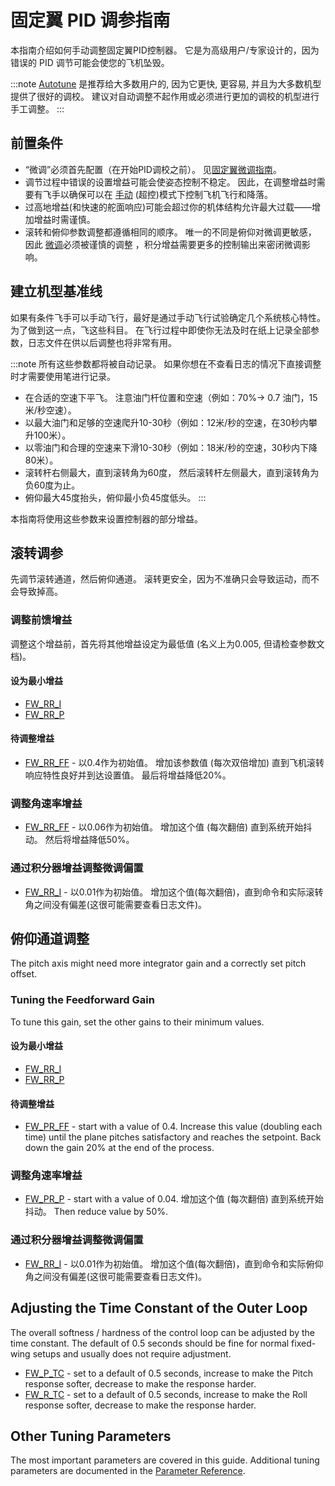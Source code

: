 # 固定翼 PID 调参指南

本指南介绍如何手动调整固定翼PID控制器。 它是为高级用户/专家设计的，因为错误的 PID 调节可能会使您的飞机坠毁。

:::note
[Autotune](../config/autotune.md) 是推荐给大多数用户的, 因为它更快, 更容易, 并且为大多数机型提供了很好的调校。 建议对自动调整不起作用或必须进行更加的调校的机型进行手工调整。
:::

## 前置条件

- “微调”必须首先配置（在开始PID调校之前）。 见[固定翼微调指南](../config_fw/trimming_guide_fixedwing.md)。
- 调节过程中错误的设置增益可能会使姿态控制不稳定。 因此，在调整增益时需要有飞手以确保可以在 [手动](../flight_modes/manual_fw.md) (超控)模式下控制飞机飞行和降落。
- 过高地增益(和快速的舵面响应)可能会超过你的机体结构允许最大过载――增加增益时需谨慎。
- 滚转和俯仰参数调整都遵循相同的顺序。 唯一的不同是俯仰对微调更敏感， 因此 [微调](../config_fw/trimming_guide_fixedwing.md)必须被谨慎的调整 ，积分增益需要更多的控制输出来密闭微调影响。

## 建立机型基准线

如果有条件飞手可以手动飞行，最好是通过手动飞行试验确定几个系统核心特性。 为了做到这一点，飞这些科目。 在飞行过程中即使你无法及时在纸上记录全部参数，日志文件在供以后调整也将非常有用。

:::note
所有这些参数都将被自动记录。 如果你想在不查看日志的情况下直接调整时才需要使用笔进行记录。

- 在合适的空速下平飞。 注意油门杆位置和空速（例如：70%-> 0.7 油门，15米/秒空速）。
- 以最大油门和足够的空速爬升10-30秒（例如：12米/秒的空速，在30秒内攀升100米）。
- 以零油门和合理的空速来下滑10-30秒（例如：18米/秒的空速，30秒内下降80米）。
- 滚转杆右侧最大，直到滚转角为60度， 然后滚转杆左侧最大，直到滚转角为负60度为止。
- 俯仰最大45度抬头，俯仰最小负45度低头。
:::

本指南将使用这些参数来设置控制器的部分增益。


## 滚转调参

先调节滚转通道，然后俯仰通道。 滚转更安全，因为不准确只会导致运动，而不会导致掉高。

### 调整前馈增益

调整这个增益前，首先将其他增益设定为最低值 (名义上为0.005, 但请检查参数文档)。

#### 设为最小增益

- [FW_RR_I](../advanced_config/parameter_reference.md#FW_RR_I)
- [FW_RR_P](../advanced_config/parameter_reference.md#FW_RR_P)


#### 待调整增益

- [FW_RR_FF](../advanced_config/parameter_reference.md#FW_RR_FF) - 以0.4作为初始值。 增加该参数值 (每次双倍增加) 直到飞机滚转响应特性良好并到达设置值。 最后将增益降低20%。

### 调整角速率增益

- [FW_RR_FF](../advanced_config/parameter_reference.md#FW_RR_P) - 以0.06作为初始值。 增加这个值 (每次翻倍) 直到系统开始抖动。 然后将增益降低50%。

### 通过积分器增益调整微调偏置

- [FW_RR_I](../advanced_config/parameter_reference.md#FW_RR_I) - 以0.01作为初始值。 增加这个值(每次翻倍)，直到命令和实际滚转角之间没有偏差(这很可能需要查看日志文件)。

## 俯仰通道调整

The pitch axis might need more integrator gain and a correctly set pitch offset.

### Tuning the Feedforward Gain

To tune this gain, set the other gains to their minimum values.

#### 设为最小增益

- [FW_RR_I](../advanced_config/parameter_reference.md#FW_RR_I)
- [FW_RR_P](../advanced_config/parameter_reference.md#FW_RR_P)

#### 待调整增益

- [FW_PR_FF](../advanced_config/parameter_reference.md#FW_PR_FF) - start with a value of 0.4. Increase this value (doubling each  time) until the plane pitches satisfactory and reaches the setpoint. Back down the gain 20% at the end of the process.

### 调整角速率增益

- [FW_PR_P](../advanced_config/parameter_reference.md#FW_PR_P) - start with a value of 0.04. 增加这个值 (每次翻倍) 直到系统开始抖动。 Then reduce value by 50%.

### 通过积分器增益调整微调偏置

- [FW_RR_I](../advanced_config/parameter_reference.md#FW_PR_I) - 以0.01作为初始值。 增加这个值(每次翻倍)，直到命令和实际俯仰角之间没有偏差(这很可能需要查看日志文件)。


## Adjusting the Time Constant of the Outer Loop

The overall softness / hardness of the control loop can be adjusted by the time constant. The default of 0.5 seconds should be fine for normal fixed-wing setups and usually does not require adjustment.

- [FW_P_TC](../advanced_config/parameter_reference.md#FW_P_TC) - set to a default of 0.5 seconds, increase to make the Pitch response softer, decrease to make the response harder.
- [FW_R_TC](../advanced_config/parameter_reference.md#FW_R_TC) - set to a default of 0.5 seconds, increase to make the Roll response softer, decrease to make the response harder.


## Other Tuning Parameters

The most important parameters are covered in this guide. Additional tuning parameters are documented in the [Parameter Reference](../advanced_config/parameter_reference.md).
